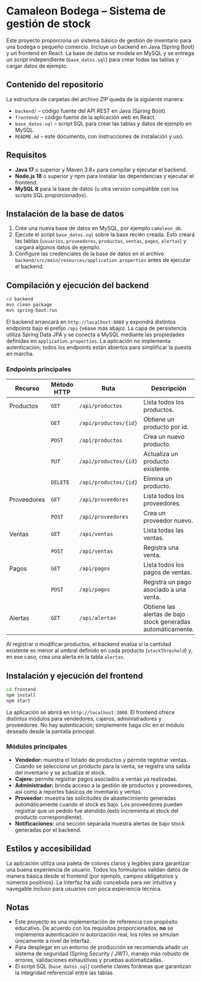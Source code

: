 # Camaleon Bodega – Sistema de gestión de stock

Este proyecto proporciona un sistema básico de gestión de inventario para una bodega o pequeño comercio.  Incluye un backend en Java (Spring Boot) y un frontend en React.  La base de datos se modela en MySQL y se entrega un script independiente (`base_datos.sql`) para crear todas las tablas y cargar datos de ejemplo.

## Contenido del repositorio

La estructura de carpetas del archivo ZIP queda de la siguiente manera:

- `backend/` – código fuente del API REST en Java (Spring Boot).
- `frontend/` – código fuente de la aplicación web en React.
- `base_datos.sql` – script SQL para crear las tablas y datos de ejemplo en MySQL.
- `README.md` – este documento, con instrucciones de instalación y uso.

## Requisitos

- **Java 17** o superior y Maven 3.8+ para compilar y ejecutar el backend.
- **Node.js 18** o superior y npm para instalar las dependencias y ejecutar el frontend.
- **MySQL 8** para la base de datos (u otra versión compatible con los scripts SQL proporcionados).

## Instalación de la base de datos

1. Cree una nueva base de datos en MySQL, por ejemplo `camaleon_db`.
2. Ejecute el script `base_datos.sql` sobre la base recién creada.  Esto creará las tablas (`usuarios`, `proveedores`, `productos`, `ventas`, `pagos`, `alertas`) y cargará algunos datos de ejemplo.
3. Configure las credenciales de la base de datos en el archivo `backend/src/main/resources/application.properties` antes de ejecutar el backend.

## Compilación y ejecución del backend

```sh
cd backend
mvn clean package
mvn spring-boot:run
```

El backend arrancará en `http://localhost:8080` y expondrá distintos endpoints bajo el prefijo `/api` (véase más abajo).  La capa de persistencia utiliza Spring Data JPA y se conecta a MySQL mediante las propiedades definidas en `application.properties`.  La aplicación no implementa autenticación; todos los endpoints están abiertos para simplificar la puesta en marcha.

### Endpoints principales

| Recurso            | Método HTTP | Ruta                    | Descripción                                                                 |
|--------------------|-------------|-------------------------|------------------------------------------------------------------------------|
| Productos          | `GET`       | `/api/productos`        | Lista todos los productos.                                                   |
|                    | `GET`       | `/api/productos/{id}`    | Obtiene un producto por id.                                                  |
|                    | `POST`      | `/api/productos`        | Crea un nuevo producto.                                                      |
|                    | `PUT`       | `/api/productos/{id}`    | Actualiza un producto existente.                                             |
|                    | `DELETE`    | `/api/productos/{id}`    | Elimina un producto.                                                         |
| Proveedores        | `GET`       | `/api/proveedores`      | Lista todos los proveedores.                                                 |
|                    | `POST`      | `/api/proveedores`      | Crea un proveedor nuevo.                                                     |
| Ventas             | `GET`       | `/api/ventas`           | Lista todas las ventas.                                                      |
|                    | `POST`      | `/api/ventas`           | Registra una venta.                                                          |
| Pagos              | `GET`       | `/api/pagos`            | Lista todos los pagos de ventas.                                             |
|                    | `POST`      | `/api/pagos`            | Registra un pago asociado a una venta.                                       |
| Alertas            | `GET`       | `/api/alertas`          | Obtiene las alertas de bajo stock generadas automáticamente.                 |

Al registrar o modificar productos, el backend evalúa si la cantidad existente es menor al umbral definido en cada producto (`stockThreshold`) y, en ese caso, crea una alerta en la tabla `alertas`.

## Instalación y ejecución del frontend

```sh
cd frontend
npm install
npm start
```

La aplicación se abrirá en `http://localhost:3000`.  El frontend ofrece distintos módulos para vendedores, cajeros, administradores y proveedores.  No hay autenticación; simplemente haga clic en el módulo deseado desde la pantalla principal.

### Módulos principales

- **Vendedor:** muestra el listado de productos y permite registrar ventas.  Cuando se selecciona un producto para la venta, se registra una salida del inventario y se actualiza el stock.
- **Cajero:** permite registrar pagos asociados a ventas ya realizadas.
- **Administrador:** brinda acceso a la gestión de productos y proveedores, así como a reportes básicos de inventario y ventas.
- **Proveedor:** muestra las solicitudes de abastecimiento generadas automáticamente cuando el stock es bajo.  Los proveedores pueden registrar que un pedido fue atendido (esto incrementa el stock del producto correspondiente).
- **Notificaciones:** una sección separada muestra alertas de bajo stock generadas por el backend.

## Estilos y accesibilidad

La aplicación utiliza una paleta de colores claros y legibles para garantizar una buena experiencia de usuario.  Todos los formularios validan datos de manera básica desde el frontend (por ejemplo, campos obligatorios y números positivos).  La interfaz ha sido concebida para ser intuitiva y navegable incluso para usuarios con poca experiencia técnica.

## Notas

- Este proyecto es una implementación de referencia con propósito educativo.  De acuerdo con los requisitos proporcionados, **no** se implementa autenticación ni autorización real; los roles se simulan únicamente a nivel de interfaz.
- Para desplegar en un entorno de producción se recomienda añadir un sistema de seguridad (Spring Security / JWT), manejo más robusto de errores, validaciones exhaustivas y pruebas automatizadas.
- El script SQL (`base_datos.sql`) contiene claves foráneas que garantizan la integridad referencial entre las tablas.